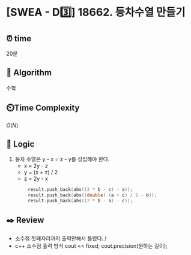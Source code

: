 # [SWEA - D3️⃣] 18662. 등차수열 만들기
 
## ⏰  **time**

20분

## :pushpin: **Algorithm**

수학

## ⏲️**Time Complexity**

$O(N)$

## :round_pushpin: **Logic**
1. 등차 수열은 y - x = z - y를 성립해야 한다.
   - x = 2y - z
   - y = (x + z) / 2
   - z = 2y - x
```cpp
		result.push_back(abs((2 * b - c) - a));
		result.push_back(abs((double) (a + c) / 2 - b));
		result.push_back(abs((2 * b - a) - c));
```

## :black_nib: **Review**
- 소수점 첫째자리까지 출력안해서 틀렸다..!
- c++ 소수점 출력 방식
  cout << fixed;
  cout.precision(원하는 길이);
